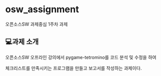 # osw_assignment
오픈소스SW 과제중심 1주차 과제


## 💻과제 소개
오픈소스SW 오프라인 강의에서 pygame-tetromino를 코드 분석 및 수정을 하여 

체크리스트를 만족시키는 프로그램을 만들고 보고서를 작성하는 과제이다.

